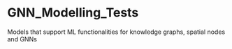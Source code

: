 # GNN_Modelling_Tests
Models that support ML functionalities for knowledge graphs, spatial nodes and GNNs
